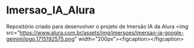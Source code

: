 # Imersao_IA_Alura
Repositório criado para desenvolver o projeto de Imersão IA da Alura  &lt;img src="https://www.alura.com.br/assets/img/imersoes/imersao-ia-google-gemini/logo.1715192575.png" width="200px">&lt;figcaption>&lt;/figcaption>
